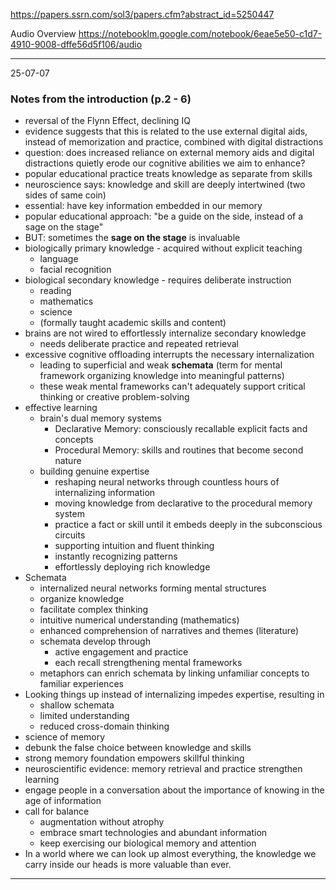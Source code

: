
https://papers.ssrn.com/sol3/papers.cfm?abstract_id=5250447

Audio Overview
https://notebooklm.google.com/notebook/6eae5e50-c1d7-4910-9008-dffe56d5f106/audio

---
25-07-07
### Notes from the introduction (p.2 - 6)

- reversal of the Flynn Effect, declining IQ
- evidence suggests that this is related to the use external digital aids, instead of memorization and practice, combined with digital distractions
- question: does increased reliance on external memory aids and digital distractions quietly erode our cognitive abilities we aim to enhance?
- popular educational practice treats knowledge as separate from skills
- neuroscience says: knowledge and skill are deeply intertwined (two sides of same coin)
- essential: have key information embedded in our memory
- popular educational approach: "be a guide on the side, instead of a sage on the stage"
- BUT: sometimes the **sage on the stage** is invaluable
- biologically primary knowledge - acquired without explicit teaching
	- language
	- facial recognition
- biological secondary knowledge - requires deliberate instruction
	- reading
	- mathematics
	- science
	- (formally taught academic skills and content)
- brains are not wired to effortlessly internalize secondary knowledge
	- needs deliberate practice and repeated retrieval
- excessive cognitive offloading interrupts the necessary internalization
	- leading to superficial and weak **schemata** (term for mental framework organizing knowledge into meaningful patterns)
	- these weak mental frameworks can't adequately support critical thinking or creative problem-solving
- effective learning
	- brain's dual memory systems
		- Declarative Memory: consciously recallable explicit facts and concepts
		- Procedural Memory: skills and routines that become second nature
	- building genuine expertise
		- reshaping neural networks through countless hours of internalizing information
		- moving knowledge from declarative to the procedural memory system
		- practice a fact or skill until it embeds deeply in the subconscious circuits
		- supporting intuition and fluent thinking
		- instantly recognizing patterns
		- effortlessly deploying rich knowledge
- Schemata 
	- internalized neural networks forming mental structures
	- organize knowledge
	- facilitate complex thinking
	- intuitive numerical understanding (mathematics)
	- enhanced comprehension of narratives and themes (literature)
	- schemata develop through
		- active engagement and practice
		- each recall strengthening mental frameworks
	- metaphors can enrich schemata by linking unfamiliar concepts to familiar experiences
- Looking things up instead of internalizing impedes expertise, resulting in
	- shallow schemata
	- limited understanding
	- reduced cross-domain thinking
- science of memory
- debunk the false choice between knowledge and skills
- strong memory foundation empowers skillful thinking
- neuroscientific evidence: memory retrieval and practice strengthen learning
- engage people in a conversation about the importance of knowing in the age of information
- call for balance
	- augmentation without atrophy
	- embrace smart technologies and abundant information
	- keep exercising our biological memory and attention
- In a world where we can look up almost everything, the knowledge we carry inside our heads is more valuable than ever.

---

